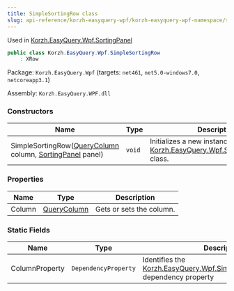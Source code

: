 ```yaml
---
title: SimpleSortingRow class
slug: api-reference/korzh-easyquery-wpf/korzh-easyquery-wpf-namespace/simplesortingrow-class
---
```

Used in [Korzh.EasyQuery.Wpf.SortingPanel](/api-reference/korzh-easyquery-wpf/korzh-easyquery-wpf-namespace/sortingpanel-class)
```csharp
public class Korzh.EasyQuery.Wpf.SimpleSortingRow
    : XRow

```
Package: `Korzh.EasyQuery.Wpf` (targets: `net461`, `net5.0-windows7.0`, `netcoreapp3.1`)

Assembly: `Korzh.EasyQuery.WPF.dll`

### Constructors

| Name | Type | Description | 
| --- | --- | --- | 
| SimpleSortingRow([QueryColumn](/api-reference/korzh-easyquery/korzh-easyquery-namespace/querycolumn-class) column, [SortingPanel](/api-reference/korzh-easyquery-wpf/korzh-easyquery-wpf-namespace/sortingpanel-class) panel) | `void` | Initializes a new instance of the [Korzh.EasyQuery.Wpf.SimpleSortingRow](/api-reference/korzh-easyquery-wpf/korzh-easyquery-wpf-namespace/simplesortingrow-class) class. | 


### Properties

| Name | Type | Description | 
| --- | --- | --- | 
| Column | [QueryColumn](/api-reference/korzh-easyquery/korzh-easyquery-namespace/querycolumn-class) | Gets or sets the column. | 


### Static Fields

| Name | Type | Description | 
| --- | --- | --- | 
| ColumnProperty | `DependencyProperty` | Identifies the [Korzh.EasyQuery.Wpf.SimpleSortingRow.Column](/api-reference/korzh-easyquery-wpf/korzh-easyquery-wpf-namespace/simplesortingrow-class) dependency property |